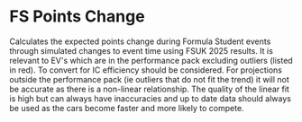 # FS Points Change
Calculates the expected points change during Formula Student events through simulated changes to event time using FSUK 2025 results. It is relevant to EV's which are in the performance pack excluding outliers (listed in red). To convert for IC efficiency should be considered. For projections outside the performance pack (ie outliers that do not fit the trend) it will not be accurate as there is a non-linear relationship. The quality of the linear fit is high but can always have inaccuracies and up to date data should always be used as the cars become faster and more likely to compete.
